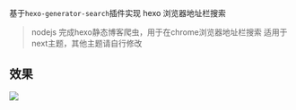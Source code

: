 基于`hexo-generator-search`插件实现 hexo 浏览器地址栏搜索

> nodejs 完成hexo静态博客爬虫，用于在chrome浏览器地址栏搜索
> 适用于next主题，其他主题请自行修改

## 效果

![](https://blogimg.jakeyu.top/20170719150043011893340.png)
